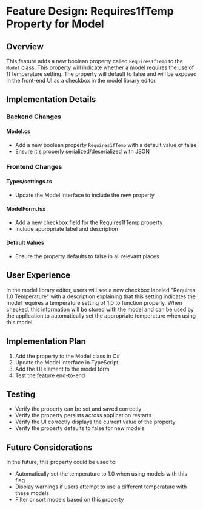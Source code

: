 ﻿# Feature Design: Requires1fTemp Property for Model

## Overview

This feature adds a new boolean property called `Requires1fTemp` to the `Model` class. This property will indicate whether a model requires the use of 1f temperature setting. The property will default to false and will be exposed in the front-end UI as a checkbox in the model library editor.

## Implementation Details

### Backend Changes

#### Model.cs
- Add a new boolean property `Requires1fTemp` with a default value of false
- Ensure it's properly serialized/deserialized with JSON

### Frontend Changes

#### Types/settings.ts
- Update the Model interface to include the new property

#### ModelForm.tsx
- Add a new checkbox field for the Requires1fTemp property
- Include appropriate label and description

#### Default Values
- Ensure the property defaults to false in all relevant places

## User Experience

In the model library editor, users will see a new checkbox labeled "Requires 1.0 Temperature" with a description explaining that this setting indicates the model requires a temperature setting of 1.0 to function properly. When checked, this information will be stored with the model and can be used by the application to automatically set the appropriate temperature when using this model.

## Implementation Plan

1. Add the property to the Model class in C#
2. Update the Model interface in TypeScript
3. Add the UI element to the model form
4. Test the feature end-to-end

## Testing

- Verify the property can be set and saved correctly
- Verify the property persists across application restarts
- Verify the UI correctly displays the current value of the property
- Verify the property defaults to false for new models

## Future Considerations

In the future, this property could be used to:
- Automatically set the temperature to 1.0 when using models with this flag
- Display warnings if users attempt to use a different temperature with these models
- Filter or sort models based on this property